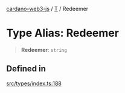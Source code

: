 [cardano-web3-js](../../../index.md) / [T](../index.md) / Redeemer

# Type Alias: Redeemer

> **Redeemer**: `string`

## Defined in

[src/types/index.ts:188](https://github.com/xray-network/cardano-web3-js/blob/main/src/types/index.ts#L188)
